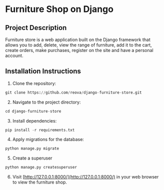 # Furniture Shop on Django

## Project Description
Furniture store is a web application built on the Django framework that allows you to add, delete, view the range of furniture, add it to the cart, create orders, make purchases, register on the site and have a personal account.

## Installation Instructions
1. Clone the repository:

```python
git clone https://github.com/reova/django-furniture-store.git
```
2. Navigate to the project directory:
```python
cd django-furniture-store
```
3. Install dependencies:
```python
pip install -r requirements.txt
```
4. Apply migrations for the database:
```python
python manage.py migrate
```
5. Create a superuser
```python
python manage.py createsuperuser
```
6. Visit [http://127.0.0.1:8000/](http://127.0.0.1:8000/) in your web browser to view the furniture shop.
